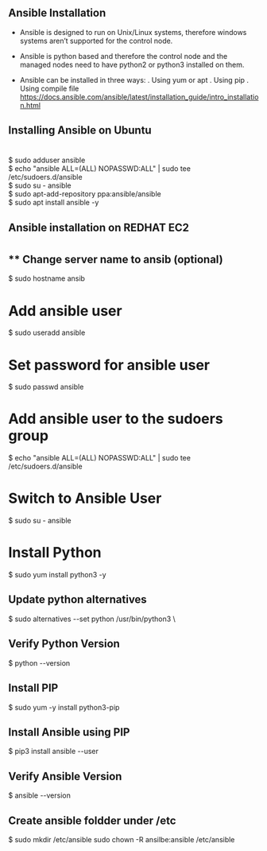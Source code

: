 ## **Ansible Installation**

- Ansible is designed to run on Unix/Linux systems, therefore windows systems aren’t
supported for the control node.
- Ansible is python based and therefore the control node and the managed nodes need to
have python2 or python3 installed on them.

- Ansible can be installed in three ways:
  . Using yum or apt
  . Using pip
  . Using compile file
https://docs.ansible.com/ansible/latest/installation_guide/intro_installation.html

## **Installing Ansible on Ubuntu**
#
  $ sudo adduser ansible \
  $ echo "ansible ALL=(ALL) NOPASSWD:ALL" | sudo tee /etc/sudoers.d/ansible \
  $ sudo su - ansible \
  $ sudo apt-add-repository ppa:ansible/ansible \
  $ sudo apt install ansible -y

## **Ansible installation on REDHAT EC2**
#
  ## ** Change server name to ansib (optional)
  $ sudo hostname ansib
  # Add ansible user
  $ sudo useradd ansible 
  # Set password for ansible user
  $ sudo passwd ansible
  # Add ansible user to the sudoers group
  $ echo "ansible ALL=(ALL) NOPASSWD:ALL" | sudo tee /etc/sudoers.d/ansible 
  # Switch to Ansible User
  $ sudo su - ansible
  # Install Python
  $ sudo yum install python3 -y 
  ## Update python alternatives
  $ sudo alternatives --set python /usr/bin/python3 \
  ## Verify Python Version
  $ python --version
  ## Install PIP
  $ sudo yum -y install python3-pip 
  ## Install Ansible using PIP
  $ pip3 install ansible --user
  ## Verify Ansible Version
  $ ansible --version
  ## Create ansible foldder under /etc
  $ sudo mkdir /etc/ansible
  sudo chown -R ansilbe:ansible /etc/ansible
  
  
